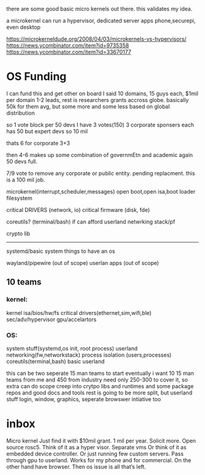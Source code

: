 there are some good basic micro kernels out there. this validates my idea.

a microkernel can run a hypervisor, dedicated server apps
phone,securepi, even desktop

https://microkerneldude.org/2008/04/03/microkernels-vs-hypervisors/
https://news.ycombinator.com/item?id=9735358
https://news.ycombinator.com/item?id=33670177

# OS Funding
I can fund this and get other on board
I said 10 domains, 15 guys each, $1mil per domain
1-2 leads, rest is researchers grants accross globe.
basically 50k for them avg, but some more and some less based on global distribution

so 1 vote block per 50 devs
I have 3 votes(150)
3 corporate sponsers
    each has 50 but expert devs so 10 mil

thats 6 for corporate 3+3

then 4-6 makes up some combination of governmEtn and academic
again 50 devs full.

7/9 vote to remove any corporate or public entity.
pending replacment.
this is a 100 mil job.

microkernel(interrupt,scheduler,messages)
open boot,open isa,boot loader
filesystem

critical DRIVERS (network, io)
critical firmware (disk, fde)

coreutils? (terminal/bash) if can afford
userland netwrking stack/pf

crypto lib

-----

systemd/basic system things to have an os

wayland/pipewire (out of scope)
userlan apps (out of scope)


## 10 teams
### kernel:
kernel
isa/bios/hw/fs
critical drivers(ethernet,sim,wifi,ble)
sec/adv/hypervisor
gpu/accelartors

### OS:
system stuff(systemd,os init, root process)
userland networking(fw,networkstack)
process isolation (users,processes)
coreutils(terminal,bash)
basic userland

this can be two seperate 15 man teams to start
eventually i want 10 15 man teams from me
and 450 from industry
need only 250-300 to cover it,
so extra can do scope creep into crytpo libs and runtimes and some package repos
and good docs and tools
rest is going to be more split, but userland stuff
login, window, graphics,
seperate browswer intiative too



# inbox
Micro kernel
Just find it with $10mil grant.
1 mil per year. Solicit more.
Open source rosc5.
Think of it as a hyper visor.
Separate vms
Or think of it as embedded device controller.
Or just running few custom servers.
Pass through gpu to userland. Works for my phone and for commercial.
On the other hand have browser.
Then os issue is all that’s left.